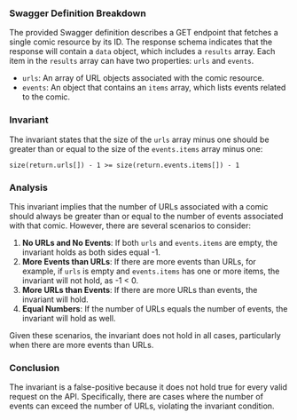 ### Swagger Definition Breakdown
The provided Swagger definition describes a GET endpoint that fetches a single comic resource by its ID. The response schema indicates that the response will contain a `data` object, which includes a `results` array. Each item in the `results` array can have two properties: `urls` and `events`. 

- `urls`: An array of URL objects associated with the comic resource.
- `events`: An object that contains an `items` array, which lists events related to the comic.

### Invariant
The invariant states that the size of the `urls` array minus one should be greater than or equal to the size of the `events.items` array minus one: 

`size(return.urls[]) - 1 >= size(return.events.items[]) - 1`

### Analysis
This invariant implies that the number of URLs associated with a comic should always be greater than or equal to the number of events associated with that comic. However, there are several scenarios to consider:
1. **No URLs and No Events**: If both `urls` and `events.items` are empty, the invariant holds as both sides equal -1.
2. **More Events than URLs**: If there are more events than URLs, for example, if `urls` is empty and `events.items` has one or more items, the invariant will not hold, as -1 < 0.
3. **More URLs than Events**: If there are more URLs than events, the invariant will hold.
4. **Equal Numbers**: If the number of URLs equals the number of events, the invariant will hold as well.

Given these scenarios, the invariant does not hold in all cases, particularly when there are more events than URLs.

### Conclusion
The invariant is a false-positive because it does not hold true for every valid request on the API. Specifically, there are cases where the number of events can exceed the number of URLs, violating the invariant condition.

